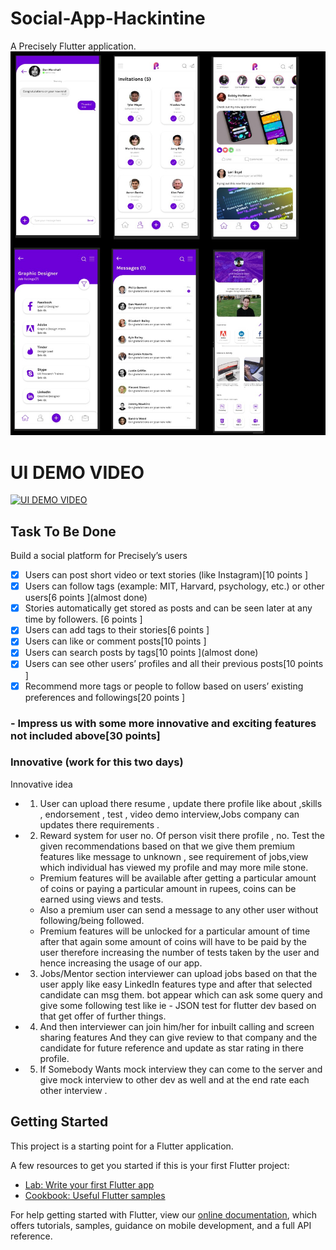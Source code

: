 # Social-App-Hackintine

A Precisely Flutter application.
![Image description](https://github.com/JapneetSingh28/Social-App/blob/master/UI/All%20Screens%20UI.jpeg)

# UI DEMO VIDEO
[![UI DEMO VIDEO](https://user-images.githubusercontent.com/34857581/83809842-c369f480-a6d4-11ea-971c-1343b526c322.png)](https://youtu.be/Ndl_5JHqVBw)



## Task To Be Done
Build a social platform for Precisely’s users
- [x] Users can post short video or text stories (like Instagram)[10 points ]
- [x] Users can follow tags (example: MIT, Harvard, psychology, etc.) or other users[6 points ](almost done)
- [x] Stories automatically get stored as posts and can be seen later at any time by followers. [6 points ]
- [x] Users can add tags to their stories[6 points ]
- [x] Users can like or comment posts[10 points ]
- [x] Users can search posts by tags[10 points ](almost done)
- [x] Users can see other users’ profiles and all their previous posts[10 points ]
- [x] Recommend more tags or people to follow based on users’ existing preferences and followings[20 points ]
### - Impress us with some more innovative and exciting features not included above[30 points]
### Innovative (work for this two days) 

Innovative idea 
- 1. User can upload there resume , update there profile like about ,skills , endorsement , test , video demo interview,Jobs company can updates there requirements .

- 2. Reward system for user no. Of person visit there profile , no. Test the given recommendations based on that we give them premium features like message to unknown , see requirement of jobs,view which individual has viewed my profile and may more mile stone.
  - Premium features will be available after getting a particular amount of coins or paying a particular amount in rupees, coins can be earned using views and tests.
  - Also a premium user can send a message to any other user without following/being followed.
  - Premium features will be unlocked for a particular amount of time after that again some amount of coins will have to be paid   by the user therefore increasing the number of tests taken by the user and hence increasing the usage of our app.

- 3. Jobs/Mentor  section interviewer can upload jobs based on that the user apply like easy LinkedIn features type and after that  selected  candidate can msg them. bot appear which can  ask some query and give some following test like ie - JSON test for flutter dev based on that get offer of further things.

- 4. And then interviewer can join him/her for inbuilt calling and screen sharing features 
And they can give review to that company and the candidate for future  reference and update as star rating in there profile.

- 5. If Somebody Wants mock interview they can come to the server and give mock interview to other dev as well and at the end rate each other interview .




## Getting Started

This project is a starting point for a Flutter application.

A few resources to get you started if this is your first Flutter project:

- [Lab: Write your first Flutter app](https://flutter.dev/docs/get-started/codelab)
- [Cookbook: Useful Flutter samples](https://flutter.dev/docs/cookbook)

For help getting started with Flutter, view our
[online documentation](https://flutter.dev/docs), which offers tutorials,
samples, guidance on mobile development, and a full API reference.


